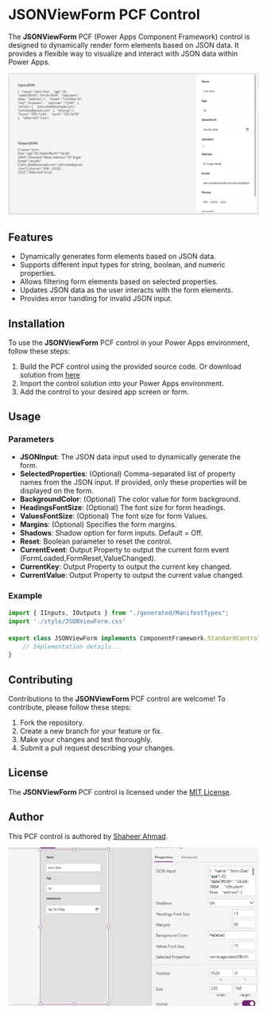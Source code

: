 # JSONViewForm PCF Control

The **JSONViewForm** PCF (Power Apps Component Framework) control is designed to dynamically render form elements based on JSON data. It provides a flexible way to visualize and interact with JSON data within Power Apps.

![Preview](./Assets/Preview.png)

## Features

- Dynamically generates form elements based on JSON data.
- Supports different input types for string, boolean, and numeric properties.
- Allows filtering form elements based on selected properties.
- Updates JSON data as the user interacts with the form elements.
- Provides error handling for invalid JSON input.

## Installation

To use the **JSONViewForm** PCF control in your Power Apps environment, follow these steps:

1. Build the PCF control using the provided source code. Or download solution from [here](./Solution/JSONForm.zip)
2. Import the control solution into your Power Apps environment.
3. Add the control to your desired app screen or form.

## Usage

### Parameters

- **JSONInput**: The JSON data input used to dynamically generate the form.
- **SelectedProperties**: (Optional) Comma-separated list of property names from the JSON input. If provided, only these properties will be displayed on the form.
- **BackgroundColor**: (Optional) The color value for form background.
- **HeadingsFontSize**: (Optional) The font size for form headings.
- **ValuesFontSize**: (Optional) The font size for form Values.
- **Margins**: (Optional) Specifies the form margins.
- **Shadows**: Shadow option for form inputs. Default = Off.
- **Reset**: Boolean parameter to reset the control.
- **CurrentEvent**: Output Property to output the current form event (FormLoaded,FormReset,ValueChanged).
- **CurrentKey**: Output Property to output the current key changed.
- **CurrentValue**: Output Property to output the current value changed.

### Example

```typescript
import { IInputs, IOutputs } from "./generated/ManifestTypes";
import './style/JSONViewForm.css'

export class JSONViewForm implements ComponentFramework.StandardControl<IInputs, IOutputs> {
    // Implementation details...
}
```

## Contributing

Contributions to the **JSONViewForm** PCF control are welcome! To contribute, please follow these steps:

1. Fork the repository.
2. Create a new branch for your feature or fix.
3. Make your changes and test thoroughly.
4. Submit a pull request describing your changes.

## License

The **JSONViewForm** PCF control is licensed under the [MIT License](LICENSE).

## Author

This PCF control is authored by [Shaheer Ahmad](https://github.com/shaheerahmadch).



![Properties](./Assets/Properties.png)